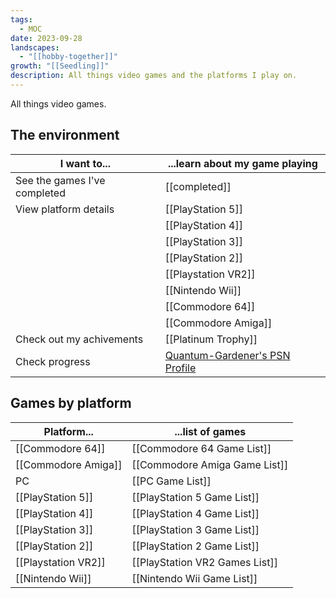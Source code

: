 ```yaml
---
tags:
  - MOC
date: 2023-09-28
landscapes:
  - "[[hobby-together]]"
growth: "[[Seedling]]"
description: All things video games and the platforms I play on.
---
```

All things video games.

## The environment
| I want to... | ...learn about my game playing |
| ---- | ---- |
| See the games I've completed | [[completed]] |
| View platform details | [[PlayStation 5]] |
|  | [[PlayStation 4]] |
|  | [[PlayStation 3]] |
|  | [[PlayStation 2]] |
|  | [[Playstation VR2]] |
|  | [[Nintendo Wii]] |
|  | [[Commodore 64]] |
|  | [[Commodore Amiga]] |
| Check out my achivements | [[Platinum Trophy]] |
| Check progress | [Quantum-Gardener's PSN Profile](https://psnprofiles.com/Quantum-Gardener) |

## Games by platform
| Platform...         | ...list of games               |
| ------------------- | ------------------------------ |
| [[Commodore 64]]    | [[Commodore 64 Game List]]     |
| [[Commodore Amiga]] | [[Commodore Amiga Game List]] |
| PC                  | [[PC Game List]]      |
| [[PlayStation 5]]   | [[PlayStation 5 Game List]]    |
| [[PlayStation 4]]   | [[PlayStation 4 Game List]]    |
| [[PlayStation 3]]   | [[PlayStation 3 Game List]]    |
| [[PlayStation 2]] | [[PlayStation 2 Game List]] |
| [[Playstation VR2]] | [[PlayStation VR2 Games List]] |
| [[Nintendo Wii]]    | [[Nintendo Wii Game List]]     |

